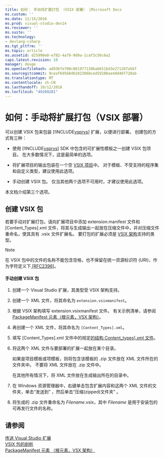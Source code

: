 ```yaml
---
title: 如何： 手动将扩展打包 （VSIX 部署） |Microsoft Docs
ms.custom: ''
ms.date: 11/15/2016
ms.prod: visual-studio-dev14
ms.reviewer: ''
ms.suite: ''
ms.technology:
- devlang-csharp
ms.tgt_pltfrm: ''
ms.topic: article
ms.assetid: d25990e0-e782-4a79-9d9a-1caf3c56c6a2
caps.latest.revision: 10
manager: douge
ms.openlocfilehash: ad93bfe700c881977130ba6651bd3e271207a56f
ms.sourcegitcommit: 9ceaf69568d61023868ced59108ae4dd46f720ab
ms.translationtype: MT
ms.contentlocale: zh-CN
ms.lasthandoff: 10/12/2018
ms.locfileid: "49269281"
---
```

# <a name="how-to-manually-package-an-extension-vsix-deployment"></a>如何：手动将扩展打包（VSIX 部署）
可以创建 VSIX 包来包装 [!INCLUDE[vsprvs](../includes/vsprvs-md.md)] 扩展，以便进行部署。 创建包的方式有三种：  
  
-   使用 [!INCLUDE[vsprvs](../includes/vsprvs-md.md)] SDK 中包含的可扩展性模板之一创建 VSIX 包项目。 在大多数情况下，这是最简单的选项。  
  
-   将扩展项目的输出包装在一个空 [VSIX 项目](../extensibility/vsix-project-template.md)中。 对于模板、不受支持的程序集和自定义类型，建议使用此选项。  
  
-   手动创建 VSIX 包。 仅当其他两个选项不可用时，才建议使用此选项。  
  
 本文档介绍第三个选项。  
  
## <a name="creating-a-vsix-package"></a>创建 VSIX 包  
 若要手动对扩展打包，请向扩展项目中添加 extension.manifest 文件和 [Content_Types].xml 文件，将其与生成输出一起放在压缩文件中，并对压缩文件重命名，使其具有 .vsix 文件扩展名。 要打包的扩展必须是 [VSIX 架构](http://msdn.microsoft.com/en-us/76e410ec-b1fb-4652-ac98-4a4c52e09a2b)支持的类型。  
  
> [!NOTE]
>  在 VSIX 包中的文件的名称不能包含空格，也不保留在统一资源标识符 (URI)，作为字符定义下[ \[RFC2396\]](http://go.microsoft.com/fwlink/?LinkId=90339)。  
  
#### <a name="to-manually-create-a-vsix-package"></a>手动创建 VSIX 包  
  
1.  创建一个 Visual Studio 扩展，其类型受 VSIX 架构支持。  
  
2.  创建一个 XML 文件，将其命名为 `extension.vsixmanifest`。  
  
3.  根据 VSIX 架构填写 extension.vsixmanifest 文件。 有关示例清单，请参阅 [PackageManifest 元素（根元素，VSX 架构）](http://msdn.microsoft.com/en-us/f8ae42ba-775a-4d2b-976a-f556e147f187)。  
  
4.  再创建一个 XML 文件，将其命名为 `[Content_Types].xml`。  
  
5.  填写 [Content_Types].xml 文件中的规定[的结构 Content_types\].xml 文件](../extensibility/the-structure-of-the-content-types-dot-xml-file.md)。  
  
6.  将这两个 XML 文件与要部署的扩展一起放在某个目录。  
  
     如果是项目模板或项模板，则将包含该模板的 .zip 文件放在 XML 文件所在的文件夹中。 不要将 XML 文件放在 .zip 文件中。  
  
     在其他所有情况下，将 XML 文件放在生成输出所在的目录中。  
  
7.  在 Windows 资源管理器中，右键单击包含扩展内容和这两个 XML 文件的文件夹，单击“发送到” ，然后单击“压缩(zipped)文件夹” 。  
  
8.  将生成的 .zip 文件重命名为 *Filename*.vsix，其中 *Filename* 是用于安装包的可再发行文件的名称。  
  
## <a name="see-also"></a>请参阅  
 [传送 Visual Studio 扩展](../extensibility/shipping-visual-studio-extensions.md)   
 [VSIX 包的剖析](../extensibility/anatomy-of-a-vsix-package.md)   
 [PackageManifest 元素 （根元素，VSX 架构）](http://msdn.microsoft.com/en-us/f8ae42ba-775a-4d2b-976a-f556e147f187)